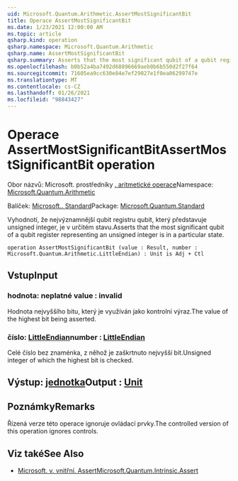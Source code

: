 ```yaml
---
uid: Microsoft.Quantum.Arithmetic.AssertMostSignificantBit
title: Operace AssertMostSignificantBit
ms.date: 1/23/2021 12:00:00 AM
ms.topic: article
qsharp.kind: operation
qsharp.namespace: Microsoft.Quantum.Arithmetic
qsharp.name: AssertMostSignificantBit
qsharp.summary: Asserts that the most significant qubit of a qubit register representing an unsigned integer is in a particular state.
ms.openlocfilehash: b0b52a4ba7492d68896669aeb0b6b550d2f27f64
ms.sourcegitcommit: 71605ea9cc630e84e7ef29027e1f0ea06299747e
ms.translationtype: MT
ms.contentlocale: cs-CZ
ms.lasthandoff: 01/26/2021
ms.locfileid: "98843427"
---
```

# <a name="assertmostsignificantbit-operation"></a><span data-ttu-id="b167b-102">Operace AssertMostSignificantBit</span><span class="sxs-lookup"><span data-stu-id="b167b-102">AssertMostSignificantBit operation</span></span>

<span data-ttu-id="b167b-103">Obor názvů: Microsoft. prostředníky [. aritmetické operace](xref:Microsoft.Quantum.Arithmetic)</span><span class="sxs-lookup"><span data-stu-id="b167b-103">Namespace: [Microsoft.Quantum.Arithmetic](xref:Microsoft.Quantum.Arithmetic)</span></span>

<span data-ttu-id="b167b-104">Balíček: [Microsoft.. Standard](https://nuget.org/packages/Microsoft.Quantum.Standard)</span><span class="sxs-lookup"><span data-stu-id="b167b-104">Package: [Microsoft.Quantum.Standard](https://nuget.org/packages/Microsoft.Quantum.Standard)</span></span>


<span data-ttu-id="b167b-105">Vyhodnotí, že nejvýznamnější qubit registru qubit, který představuje unsigned integer, je v určitém stavu.</span><span class="sxs-lookup"><span data-stu-id="b167b-105">Asserts that the most significant qubit of a qubit register representing an unsigned integer is in a particular state.</span></span>

```qsharp
operation AssertMostSignificantBit (value : Result, number : Microsoft.Quantum.Arithmetic.LittleEndian) : Unit is Adj + Ctl
```


## <a name="input"></a><span data-ttu-id="b167b-106">Vstup</span><span class="sxs-lookup"><span data-stu-id="b167b-106">Input</span></span>

### <a name="value--__invalidresult__"></a><span data-ttu-id="b167b-107">hodnota: __neplatné <Result>__</span><span class="sxs-lookup"><span data-stu-id="b167b-107">value : __invalid<Result>__</span></span>

<span data-ttu-id="b167b-108">Hodnota nejvyššího bitu, který je využíván jako kontrolní výraz.</span><span class="sxs-lookup"><span data-stu-id="b167b-108">The value of the highest bit being asserted.</span></span>


### <a name="number--littleendian"></a><span data-ttu-id="b167b-109">číslo: [LittleEndian](xref:Microsoft.Quantum.Arithmetic.LittleEndian)</span><span class="sxs-lookup"><span data-stu-id="b167b-109">number : [LittleEndian](xref:Microsoft.Quantum.Arithmetic.LittleEndian)</span></span>

<span data-ttu-id="b167b-110">Celé číslo bez znaménka, z něhož je zaškrtnuto nejvyšší bit.</span><span class="sxs-lookup"><span data-stu-id="b167b-110">Unsigned integer of which the highest bit is checked.</span></span>



## <a name="output--unit"></a><span data-ttu-id="b167b-111">Výstup: [jednotka](xref:microsoft.quantum.lang-ref.unit)</span><span class="sxs-lookup"><span data-stu-id="b167b-111">Output : [Unit](xref:microsoft.quantum.lang-ref.unit)</span></span>



## <a name="remarks"></a><span data-ttu-id="b167b-112">Poznámky</span><span class="sxs-lookup"><span data-stu-id="b167b-112">Remarks</span></span>

<span data-ttu-id="b167b-113">Řízená verze této operace ignoruje ovládací prvky.</span><span class="sxs-lookup"><span data-stu-id="b167b-113">The controlled version of this operation ignores controls.</span></span>

## <a name="see-also"></a><span data-ttu-id="b167b-114">Viz také</span><span class="sxs-lookup"><span data-stu-id="b167b-114">See Also</span></span>

- [<span data-ttu-id="b167b-115">Microsoft. v. vnitřní. Assert</span><span class="sxs-lookup"><span data-stu-id="b167b-115">Microsoft.Quantum.Intrinsic.Assert</span></span>](xref:Microsoft.Quantum.Intrinsic.Assert)